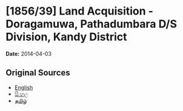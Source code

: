 # [1856/39] Land Acquisition - Doragamuwa, Pathadumbara D/S Division, Kandy District

**Date:** 2014-04-03

## Original Sources

- [English](https://documents.gov.lk/view/extra-gazettes/2014/4/1856-39_E.pdf)
- [සිංහල](https://documents.gov.lk/view/extra-gazettes/2014/4/1856-39_S.pdf)
- [தமிழ்](https://documents.gov.lk/view/extra-gazettes/2014/4/1856-39_T.pdf)
